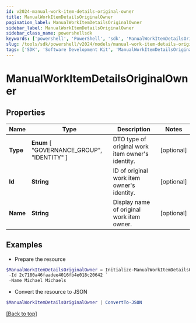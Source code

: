 ```yaml
---
id: v2024-manual-work-item-details-original-owner
title: ManualWorkItemDetailsOriginalOwner
pagination_label: ManualWorkItemDetailsOriginalOwner
sidebar_label: ManualWorkItemDetailsOriginalOwner
sidebar_class_name: powershellsdk
keywords: ['powershell', 'PowerShell', 'sdk', 'ManualWorkItemDetailsOriginalOwner', 'V2024ManualWorkItemDetailsOriginalOwner'] 
slug: /tools/sdk/powershell/v2024/models/manual-work-item-details-original-owner
tags: ['SDK', 'Software Development Kit', 'ManualWorkItemDetailsOriginalOwner', 'V2024ManualWorkItemDetailsOriginalOwner']
---
```



# ManualWorkItemDetailsOriginalOwner

## Properties

Name | Type | Description | Notes
------------ | ------------- | ------------- | -------------
**Type** |  **Enum** [  "GOVERNANCE_GROUP",    "IDENTITY" ] | DTO type of original work item owner's identity. | [optional] 
**Id** | **String** | ID of original work item owner's identity. | [optional] 
**Name** | **String** | Display name of original work item owner. | [optional] 

## Examples

- Prepare the resource
```powershell
$ManualWorkItemDetailsOriginalOwner = Initialize-ManualWorkItemDetailsOriginalOwner  -Type IDENTITY `
 -Id 2c7180a46faadee4016fb4e018c20642 `
 -Name Michael Michaels
```

- Convert the resource to JSON
```powershell
$ManualWorkItemDetailsOriginalOwner | ConvertTo-JSON
```


[[Back to top]](#) 

